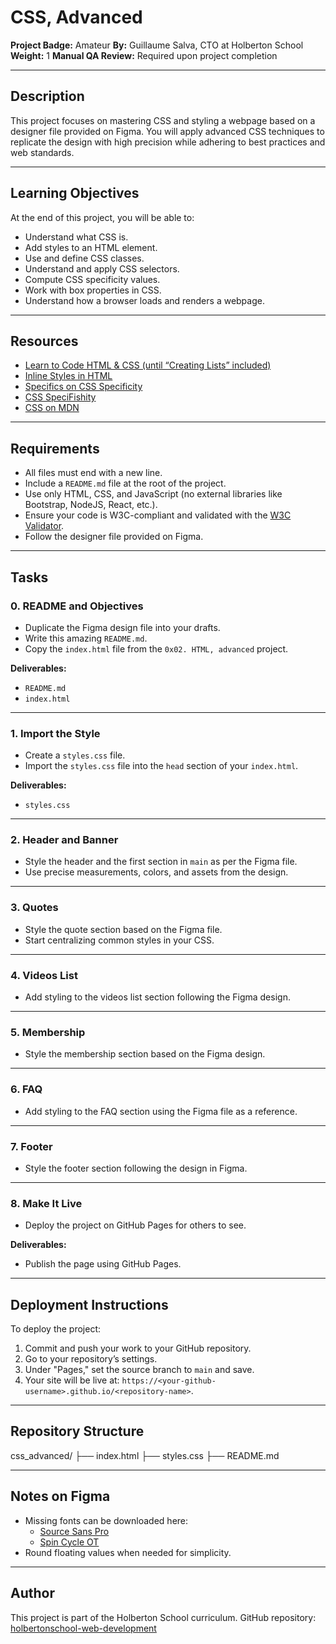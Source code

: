 # CSS, Advanced

**Project Badge:**
Amateur
**By:** Guillaume Salva, CTO at Holberton School
**Weight:** 1
**Manual QA Review:** Required upon project completion

---

## Description

This project focuses on mastering CSS and styling a webpage based on a designer file provided on Figma. You will apply advanced CSS techniques to replicate the design with high precision while adhering to best practices and web standards.

---

## Learning Objectives

At the end of this project, you will be able to:

- Understand what CSS is.
- Add styles to an HTML element.
- Use and define CSS classes.
- Understand and apply CSS selectors.
- Compute CSS specificity values.
- Work with box properties in CSS.
- Understand how a browser loads and renders a webpage.

---

## Resources

- [Learn to Code HTML & CSS (until “Creating Lists” included)](https://learn.shayhowe.com/html-css/)
- [Inline Styles in HTML](https://www.w3schools.com/html/html_styles.asp)
- [Specifics on CSS Specificity](https://css-tricks.com/specifics-on-css-specificity/)
- [CSS SpeciFishity](https://specifishity.com/)
- [CSS on MDN](https://developer.mozilla.org/en-US/docs/Web/CSS)

---

## Requirements

- All files must end with a new line.
- Include a `README.md` file at the root of the project.
- Use only HTML, CSS, and JavaScript (no external libraries like Bootstrap, NodeJS, React, etc.).
- Ensure your code is W3C-compliant and validated with the [W3C Validator](https://validator.w3.org/).
- Follow the designer file provided on Figma.

---

## Tasks

### **0. README and Objectives**
- Duplicate the Figma design file into your drafts.
- Write this amazing `README.md`.
- Copy the `index.html` file from the `0x02. HTML, advanced` project.

**Deliverables:**
- `README.md`
- `index.html`

---

### **1. Import the Style**
- Create a `styles.css` file.
- Import the `styles.css` file into the `head` section of your `index.html`.

**Deliverables:**
- `styles.css`

---

### **2. Header and Banner**
- Style the header and the first section in `main` as per the Figma file.
- Use precise measurements, colors, and assets from the design.

---

### **3. Quotes**
- Style the quote section based on the Figma file.
- Start centralizing common styles in your CSS.

---

### **4. Videos List**
- Add styling to the videos list section following the Figma design.

---

### **5. Membership**
- Style the membership section based on the Figma design.

---

### **6. FAQ**
- Add styling to the FAQ section using the Figma file as a reference.

---

### **7. Footer**
- Style the footer section following the design in Figma.

---

### **8. Make It Live**
- Deploy the project on GitHub Pages for others to see.

**Deliverables:**
- Publish the page using GitHub Pages.

---

## Deployment Instructions

To deploy the project:

1. Commit and push your work to your GitHub repository.
2. Go to your repository’s settings.
3. Under "Pages," set the source branch to `main` and save.
4. Your site will be live at: `https://<your-github-username>.github.io/<repository-name>`.

---

## Repository Structure

css_advanced/
├── index.html
├── styles.css
├── README.md


---

## Notes on Figma

- Missing fonts can be downloaded here:
  - [Source Sans Pro](https://fonts.google.com/specimen/Source+Sans+Pro)
  - [Spin Cycle OT](https://www.fontspring.com/fonts)
- Round floating values when needed for simplicity.

---

## Author

This project is part of the Holberton School curriculum.
GitHub repository: [holbertonschool-web-development](https://github.com/holbertonschool-web-development)

